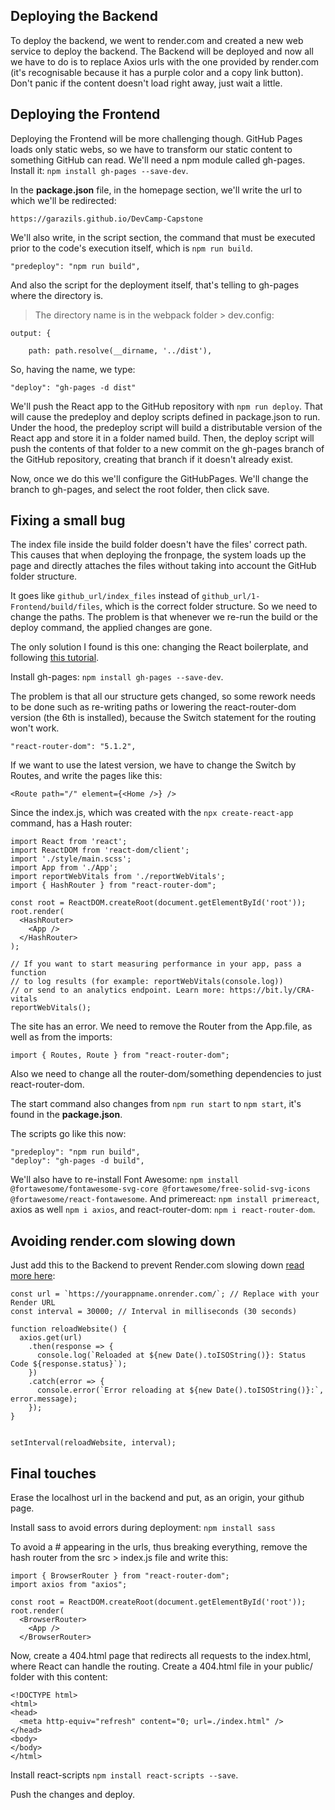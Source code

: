 ## Deploying the Backend

To deploy the backend, we went to render.com and created a new web service to deploy the backend. The Backend will be deployed and now all we have to do is to replace Axios urls with the one provided by render.com (it's recognisable because it has a purple color and a copy link button). Don't panic if the content doesn't load right away, just wait a little.

## Deploying the Frontend

Deploying the Frontend will be more challenging though. GitHub Pages loads only static webs, so we have to transform our static content to something GitHub can read. We'll need a npm module called gh-pages. Install it: ``npm install gh-pages --save-dev``.

In the **package.json** file, in the homepage section, we'll write the url to which we'll be redirected:

```
https://garazils.github.io/DevCamp-Capstone
```

We'll also write, in the script section, the command that must be executed prior to the code's execution itself, which is ``npm run build``.

```
"predeploy": "npm run build",
```

And also the script for the deployment itself, that's telling to gh-pages where the directory is.

> The directory name is in the webpack folder > dev.config:

```
output: {
  
    path: path.resolve(__dirname, '../dist'),
```

So, having the name, we type:

```
"deploy": "gh-pages -d dist"
```

We'll push the React app to the GitHub repository with ``npm run deploy``. That will cause the predeploy and deploy scripts defined in package.json to run. Under the hood, the predeploy script will build a distributable version of the React app and store it in a folder named build. Then, the deploy script will push the contents of that folder to a new commit on the gh-pages branch of the GitHub repository, creating that branch if it doesn't already exist.

Now, once we do this we'll configure the GitHubPages. We'll change the branch to gh-pages, and select the root folder, then click save.

## Fixing a small bug

The index file inside the build folder doesn't have the files' correct path. This causes that when deploying the fronpage, the system loads up the page and directly attaches the files without taking into account the GitHub folder structure. 

It goes like ``github_url/index_files`` instead of ``github_url/1-Frontend/build/files``, which is the correct folder structure. So we need to change the paths. The problem is that whenever we re-run the build or the deploy command, the applied changes are gone.

The only solution I found is this one: changing the React boilerplate, and following [this tutorial](https://github.com/gitname/react-gh-pages).

Install gh-pages: ``npm install gh-pages --save-dev``.

The problem is that all our structure gets changed, so some rework needs to be done such as re-writing paths or lowering the react-router-dom version (the 6th is installed), because the Switch statement for the routing won't work.

``"react-router-dom": "5.1.2",``

If we want to use the latest version, we have to change the Switch by Routes, and write the pages like this: 

```
<Route path="/" element={<Home />} />
```

Since the index.js, which was created with the ``npx create-react-app`` command, has a Hash router:

```
import React from 'react';
import ReactDOM from 'react-dom/client';
import './style/main.scss';
import App from './App';
import reportWebVitals from './reportWebVitals';
import { HashRouter } from "react-router-dom";

const root = ReactDOM.createRoot(document.getElementById('root'));
root.render(
  <HashRouter>
    <App />
  </HashRouter>
);

// If you want to start measuring performance in your app, pass a function
// to log results (for example: reportWebVitals(console.log))
// or send to an analytics endpoint. Learn more: https://bit.ly/CRA-vitals
reportWebVitals();
```

The site has an error. We need to remove the Router from the App.file, as well as from the imports:

```
import { Routes, Route } from "react-router-dom";
```

Also we need to change all the router-dom/something dependencies to just react-router-dom.

The start command also changes from ``npm run start`` to ``npm start``, it's found in the **package.json**.

The scripts go like this now:
```
"predeploy": "npm run build",
"deploy": "gh-pages -d build",
```

We'll also have to re-install Font Awesome: ``npm install @fortawesome/fontawesome-svg-core @fortawesome/free-solid-svg-icons @fortawesome/react-fontawesome``. And primereact: ``npm install primereact``, axios as well ``npm i axios``, and react-router-dom: ``npm i react-router-dom``.

## Avoiding render.com slowing down

Just add this to the Backend to prevent Render.com slowing down [read more here](https://medium.com/@shriharshranjangupta/solution-for-render-com-web-services-spin-down-due-to-inactivity-a5c6061b581b):

```
const url = `https://yourappname.onrender.com/`; // Replace with your Render URL
const interval = 30000; // Interval in milliseconds (30 seconds)

function reloadWebsite() {
  axios.get(url)
    .then(response => {
      console.log(`Reloaded at ${new Date().toISOString()}: Status Code ${response.status}`);
    })
    .catch(error => {
      console.error(`Error reloading at ${new Date().toISOString()}:`, error.message);
    });
}


setInterval(reloadWebsite, interval);
```

## Final touches

Erase the localhost url in the backend and put, as an origin, your github page.

Install sass to avoid errors during deployment: ``npm install sass``

To avoid a # appearing in the urls, thus breaking everything, remove the hash router from the src > index.js file and write this:

```
import { BrowserRouter } from "react-router-dom";
import axios from "axios";

const root = ReactDOM.createRoot(document.getElementById('root'));
root.render(
  <BrowserRouter>
    <App />
  </BrowserRouter>
```

Now, create a 404.html page that redirects all requests to the index.html, where React can handle the routing. Create a 404.html file in your public/ folder with this content:

```
<!DOCTYPE html>
<html>
<head>
  <meta http-equiv="refresh" content="0; url=./index.html" />
</head>
<body>
</body>
</html>
```

Install react-scripts ``npm install react-scripts --save``.

Push the changes and deploy.
